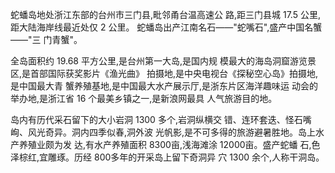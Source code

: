 蛇蟠岛地处浙江东部的台州市三门县,毗邻甬台温高速公 路,距三门县城 17.5 公里,距大陆海岸线最近处仅 2 公里。 蛇蟠岛出产江南名石——"蛇嘴石",盛产中国名蟹——"三 门青蟹"。

 全岛面积约 19.68 平方公里,是台州第一大岛,是国内规 模最大的海岛洞窟游览景区,是首部国际获奖影片《渔光曲》 拍摄地,是中央电视台《探秘空心岛》拍摄地,是中国最大青 蟹养殖基地,是中国最大水产展示厅,是浙东片区海洋趣味运 动会的举办地,是浙江省 16 个最美乡镇之一,是新浪网最具 人气旅游目的地。

岛内有历代采石留下的大小岩洞 1300 多个,岩洞纵横交 错、连环套迭、怪石嘴峋、风光奇异。洞内四季似春,洞外波 光帆影,是不可多得的旅游避暑胜地。岛上水产养殖业颇为发 达,有水产养殖面积 8300亩,浅海滩涂 12000亩。盛产蛇蟠 石,色泽棕红,宜雕琢。历经 800多年的开采岛上留下奇洞异 穴 1300 余个,人称干洞岛。